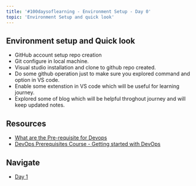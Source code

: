 ```yaml
---
title: '#100daysoflearning - Environment Setup - Day 0'
topic: 'Environment Setup and quick look'
---
```


## Environment setup and Quick look

- GitHub account setup repo creation
- Git configure in local machine.
- Visual studio installation and clone to github repo created.
- Do some github operation just to make sure you explored command and option in VS code.
- Enable some extenstion in VS code which will be useful for learning journey.
- Explored some of blog which will be helpful throghout journey and will keep updated notes.

## Resources

- [What are the Pre-requisite for Devops](https://www.youtube.com/watch?v=eX3ZimWWHh4&list=PLBGx66SQNZ8aPsFDwb79JrS2KQBTIZo10&index=2)
- [DevOps Prerequisites Course - Getting started with DevOps](https://www.youtube.com/watch?v=Wvf0mBNGjXY)

## Navigate

- [Day 1](day01.md)
